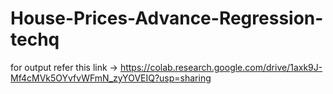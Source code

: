 # House-Prices-Advance-Regression-techq

for output refer this link -> https://colab.research.google.com/drive/1axk9J-Mf4cMVk5OYvfvWFmN_zyYOVEIQ?usp=sharing
